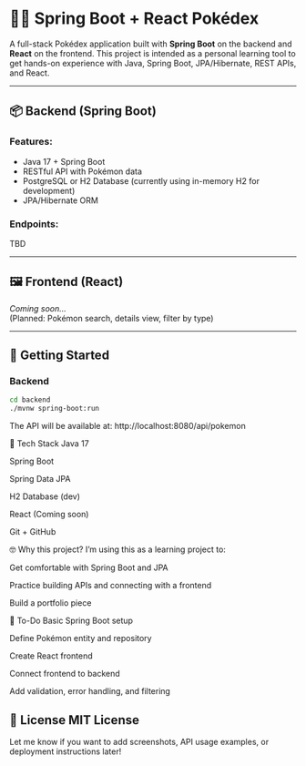 # 🐱‍👓 Spring Boot + React Pokédex

A full-stack Pokédex application built with **Spring Boot** on the backend and **React** on the frontend. This project is intended as a personal learning tool to get hands-on experience with Java, Spring Boot, JPA/Hibernate, REST APIs, and React.

---

## 📦 Backend (Spring Boot)

### Features:
- Java 17 + Spring Boot
- RESTful API with Pokémon data
- PostgreSQL or H2 Database (currently using in-memory H2 for development)
- JPA/Hibernate ORM

### Endpoints:
TBD

---

## 🖼 Frontend (React)

*Coming soon...*  
(Planned: Pokémon search, details view, filter by type)

---

## 🚀 Getting Started

### Backend

```bash
cd backend
./mvnw spring-boot:run
```
The API will be available at: http://localhost:8080/api/pokemon

🧰 Tech Stack
Java 17

Spring Boot

Spring Data JPA

H2 Database (dev)

React (Coming soon)

Git + GitHub

🤓 Why this project?
I’m using this as a learning project to:

Get comfortable with Spring Boot and JPA

Practice building APIs and connecting with a frontend

Build a portfolio piece

📝 To-Do
 Basic Spring Boot setup

 Define Pokémon entity and repository

 Create React frontend

 Connect frontend to backend

 Add validation, error handling, and filtering

📄 License
MIT License
---

Let me know if you want to add screenshots, API usage examples, or deployment instructions later!
